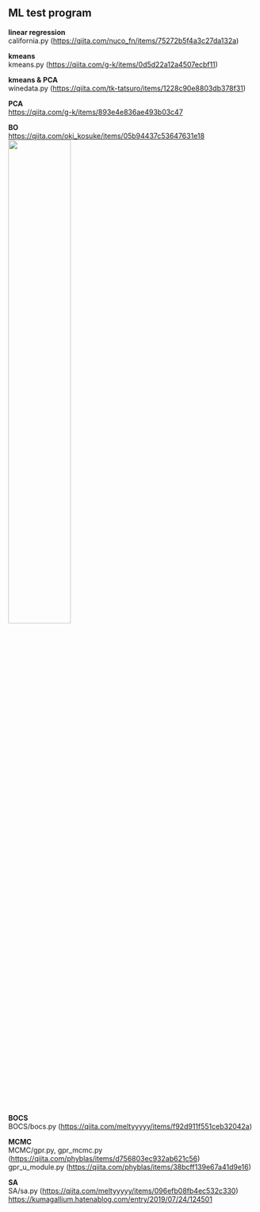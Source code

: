 ## ML test program ##  
**linear regression**   
california.py (https://qiita.com/nuco_fn/items/75272b5f4a3c27da132a)  

**kmeans**  
kmeans.py (https://qiita.com/g-k/items/0d5d22a12a4507ecbf11)  

**kmeans & PCA**  
winedata.py (https://qiita.com/tk-tatsuro/items/1228c90e8803db378f31)  

**PCA**  
https://qiita.com/g-k/items/893e4e836ae493b03c47  

**BO**  
https://qiita.com/oki_kosuke/items/05b94437c53647631e18  
<img src = "https://camo.qiitausercontent.com/e30c17c5d8725c70ce97eaf9d38bada2bd5e45c4/68747470733a2f2f71696974612d696d6167652d73746f72652e73332e61702d6e6f727468656173742d312e616d617a6f6e6177732e636f6d2f302f313035373131342f62663632613963372d353563322d363635302d303661612d3061303537643234633166662e706e67" width = "50%">  

**BOCS**  
BOCS/bocs.py (https://qiita.com/meltyyyyy/items/f92d911f551ceb32042a)  

**MCMC**  
MCMC/gpr.py, gpr_mcmc.py (https://qiita.com/phyblas/items/d756803ec932ab621c56)  
gpr_u_module.py (https://qiita.com/phyblas/items/38bcff139e67a41d9e16)  

**SA**  
SA/sa.py (https://qiita.com/meltyyyyy/items/096efb08fb4ec532c330)  
https://kumagallium.hatenablog.com/entry/2019/07/24/124501   


